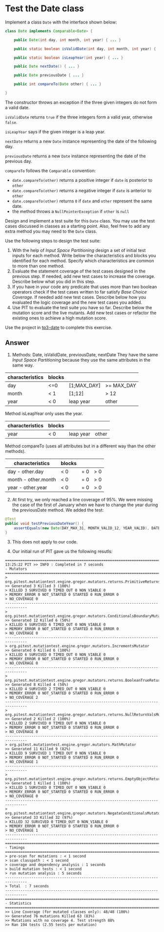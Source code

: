 # Test the Date class

Implement a class `Date` with the interface shown below:

```java
class Date implements Comparable<Date> {

    public Date(int day, int month, int year) { ... }

    public static boolean isValidDate(int day, int month, int year) { ... }

    public static boolean isLeapYear(int year) { ... }

    public Date nextDate() { ... }

    public Date previousDate { ... }

    public int compareTo(Date other) { ... }

}
```

The constructor throws an exception if the three given integers do not form a valid date.

`isValidDate` returns `true` if the three integers form a valid year, otherwise `false`.

`isLeapYear` says if the given integer is a leap year.

`nextDate` returns a new `Date` instance representing the date of the following day.

`previousDate` returns a new `Date` instance representing the date of the previous day.

`compareTo` follows the `Comparable` convention:

* `date.compareTo(other)` returns a positive integer if `date` is posterior to `other`
* `date.compareTo(other)` returns a negative integer if `date` is anterior to `other`
* `date.compareTo(other)` returns `0` if `date` and `other` represent the same date.
* the method throws a `NullPointerException` if `other` is `null` 

Design and implement a test suite for this `Date` class.
You may use the test cases discussed in classes as a starting point. 
Also, feel free to add any extra method you may need to the `Date` class.


Use the following steps to design the test suite:

1. With the help of *Input Space Partitioning* design a set of initial test inputs for each method. Write below the characteristics and blocks you identified for each method. Specify which characteristics are common to more than one method.
2. Evaluate the statement coverage of the test cases designed in the previous step. If needed, add new test cases to increase the coverage. Describe below what you did in this step.
3. If you have in your code any predicate that uses more than two boolean operators check if the test cases written to far satisfy *Base Choice Coverage*. If needed add new test cases. Describe below how you evaluated the logic coverage and the new test cases you added.
4. Use PIT to evaluate the test suite you have so far. Describe below the mutation score and the live mutants. Add new test cases or refactor the existing ones to achieve a high mutation score.

Use the project in [tp3-date](../code/tp3-date) to complete this exercise.

## Answer

1. Methods: Date, isValidDate, previousDate, nextDate
They have the same *Input Space Partitioning* because they use the same attributes in the same way.

| characteristics | blocks |                                           |             |
| --------------- | ------ | ----------------------------------------- | ----------- |
| day             | <=0    | [1;MAX_DAY]                               | \>= MAX_DAY |
| month           | < 1    | [1;12]                                    | \> 12       |
| year            | < 0    | leap year                                 | other       |

Method isLeapYear only uses the year.

| characteristics | blocks |                                           |             |
| --------------- | ------ | ----------------------------------------- | ----------- |
| year            | < 0    | leap year                                 | other       |

Method compareTo (uses all attributes but in a different way than the other methods).

| characteristics     | blocks |           |      |
| ------------------- | ------ | --------- | ---- |
| day - other.day     | < 0    | \= 0      | \> 0 |
| month - other.month | < 0    | \= 0      | \> 0 |
| year - other.year   | < 0    | \= 0      | \> 0 |

2. At first try, we only reached a line coverage of 95%. We were missing the case of the first of January when we have to change the year during the previousDate method. We added the test:
```java
@Test
public void testPreviousDateYear() {
    assertEquals(new Date(DAY_MAX_31, MONTH_VALID_12, YEAR_VALID), DATE_PREVIOUS_01_01.previousDate());
}
```

3. This does not apply to our code.

4. Our initial run of PIT gave us the following resutls:

```
================================================================================
13:25:22 PIT >> INFO : Completed in 7 seconds
- Mutators
================================================================================
> org.pitest.mutationtest.engine.gregor.mutators.returns.PrimitiveReturnsMutator
>> Generated 3 Killed 3 (100%)
> KILLED 3 SURVIVED 0 TIMED_OUT 0 NON_VIABLE 0 
> MEMORY_ERROR 0 NOT_STARTED 0 STARTED 0 RUN_ERROR 0 
> NO_COVERAGE 0 
--------------------------------------------------------------------------------
> org.pitest.mutationtest.engine.gregor.mutators.ConditionalsBoundaryMutator
>> Generated 12 Killed 6 (50%)
> KILLED 6 SURVIVED 6 TIMED_OUT 0 NON_VIABLE 0 
> MEMORY_ERROR 0 NOT_STARTED 0 STARTED 0 RUN_ERROR 0 
> NO_COVERAGE 0 
--------------------------------------------------------------------------------
> org.pitest.mutationtest.engine.gregor.mutators.IncrementsMutator
>> Generated 6 Killed 6 (100%)
> KILLED 6 SURVIVED 0 TIMED_OUT 0 NON_VIABLE 0 
> MEMORY_ERROR 0 NOT_STARTED 0 STARTED 0 RUN_ERROR 0 
> NO_COVERAGE 0 
--------------------------------------------------------------------------------
> org.pitest.mutationtest.engine.gregor.mutators.returns.BooleanTrueReturnValsMutator
>> Generated 8 Killed 4 (50%)
> KILLED 4 SURVIVED 2 TIMED_OUT 0 NON_VIABLE 0 
> MEMORY_ERROR 0 NOT_STARTED 0 STARTED 0 RUN_ERROR 0 
> NO_COVERAGE 2 
--------------------------------------------------------------------------------
> org.pitest.mutationtest.engine.gregor.mutators.returns.NullReturnValsMutator
>> Generated 2 Killed 2 (100%)
> KILLED 2 SURVIVED 0 TIMED_OUT 0 NON_VIABLE 0 
> MEMORY_ERROR 0 NOT_STARTED 0 STARTED 0 RUN_ERROR 0 
> NO_COVERAGE 0 
--------------------------------------------------------------------------------
> org.pitest.mutationtest.engine.gregor.mutators.MathMutator
>> Generated 11 Killed 9 (82%)
> KILLED 9 SURVIVED 1 TIMED_OUT 0 NON_VIABLE 0 
> MEMORY_ERROR 0 NOT_STARTED 0 STARTED 0 RUN_ERROR 0 
> NO_COVERAGE 1 
--------------------------------------------------------------------------------
> org.pitest.mutationtest.engine.gregor.mutators.returns.EmptyObjectReturnValsMutator
>> Generated 1 Killed 1 (100%)
> KILLED 1 SURVIVED 0 TIMED_OUT 0 NON_VIABLE 0 
> MEMORY_ERROR 0 NOT_STARTED 0 STARTED 0 RUN_ERROR 0 
> NO_COVERAGE 0 
--------------------------------------------------------------------------------
> org.pitest.mutationtest.engine.gregor.mutators.NegateConditionalsMutator
>> Generated 33 Killed 32 (97%)
> KILLED 32 SURVIVED 0 TIMED_OUT 0 NON_VIABLE 0 
> MEMORY_ERROR 0 NOT_STARTED 0 STARTED 0 RUN_ERROR 0 
> NO_COVERAGE 1 
--------------------------------------------------------------------------------
================================================================================
- Timings
================================================================================
> pre-scan for mutations : < 1 second
> scan classpath : < 1 second
> coverage and dependency analysis : 1 seconds
> build mutation tests : < 1 second
> run mutation analysis : 5 seconds
--------------------------------------------------------------------------------
> Total  : 7 seconds
--------------------------------------------------------------------------------
================================================================================
- Statistics
================================================================================
>> Line Coverage (for mutated classes only): 48/48 (100%)
>> Generated 76 mutations Killed 63 (83%)
>> Mutations with no coverage 4. Test strength 88%
>> Ran 194 tests (2.55 tests per mutation)
```



